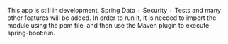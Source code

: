 This app is still in development. Spring Data + Security + Tests and many other features will  be added. 
In order to run it, it is needed to import the module using the pom file, and then use the Maven plugin to execute spring-boot:run.

